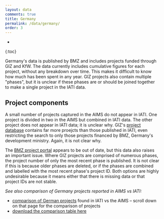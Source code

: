 ```yaml
---
layout: data
comments: true
title: Germany
permalink: /data/germany/
order: 3
---
```


* 
{:toc}

Germany's data is published by BMZ and includes projects funded through GIZ and KfW. The data currently includes cumulative figures for each project, without any breakdown over time. This makes it difficult to know how much has been spent in any year. GIZ projects also contain multiple "phases", but it is unclear if these phases are or should be joined together to make a single project in the IATI data.

## Project components

A small number of projects captured in the AIMS do not appear in IATI. One project is divided in two in the AIMS but combined in IATI data. The other project does not appear in IATI data; it is unclear why. GIZ's [project database](https://www.giz.de/projektdaten/index.action#?region=2&countries=BD) contains far more proejcts than those published in IATI, even restricting the search to only those projects financed by BMZ, Germany's development ministry. Again, it is not clear why. 

The [BMZ project portal](http://www.bmz.de/de/ministerium/zahlen_fakten/transparenz-fuer-mehr-Wirksamkeit/iati/index.jsp) appears to be out of date, but this data also raises an important issue. Where GIZ projects are comprised of numerous phases, the project number of only the most recent phase is published. It is not clear if this is because older phases are deleted, or if the phases are combined and labelled with the most recent phase's project ID. Both options are highly undesirable because it means either that there is missing data or that project IDs are not stable.

*See also comparison of Germany projects reported in AIMS vs IATI:*

* [comparison of German projects](https://github.com/BD-IATI/donor-data/blob/master/germany/germany.ipynb) found in IATI vs the AIMS &ndash; scroll down on that page for the comparison of projects
* [download the comparison table here](https://raw.githubusercontent.com/BD-IATI/donor-data/master/germany/iati_projects_and_aims.csv)
